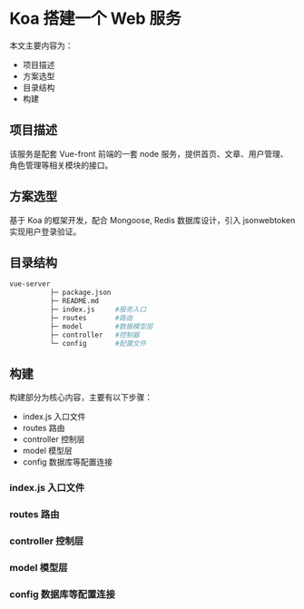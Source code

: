 # Koa 搭建一个 Web 服务

本文主要内容为：

- 项目描述
- 方案选型
- 目录结构
- 构建

## 项目描述

该服务是配套 Vue-front 前端的一套 node 服务，提供首页、文章、用户管理、角色管理等相关模块的接口。

## 方案选型

基于 Koa 的框架开发，配合 Mongoose, Redis 数据库设计，引入 jsonwebtoken 实现用户登录验证。

## 目录结构

```bash
vue-server
          ├─ package.json
          ├─ README.md
          ├─ index.js     #服务入口
          ├─ routes       #路由
          ├─ model        #数据模型层
          ├─ controller   #控制器
          └─ config       #配置文件
```

## 构建

构建部分为核心内容，主要有以下步骤：

- index.js 入口文件
- routes 路由
- controller 控制层
- model 模型层
- config 数据库等配置连接

### index.js 入口文件

### routes 路由

### controller 控制层

### model 模型层

### config 数据库等配置连接
